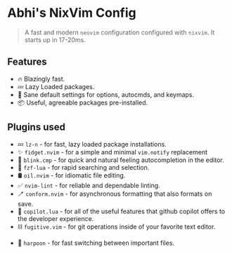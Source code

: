 # Abhi's NixVim Config
> A fast and modern `neovim` configuration configured with `nixvim`. It starts up in 17-20ms.

## Features

- 🔥 Blazingly fast.
- 💤 Lazy Loaded packages.
- 🧹 Sane default settings for options, autocmds, and keymaps.
- 📦 Useful, agreeable packages pre-installed.

## Plugins used
- 💤 `lz-n` - for fast, lazy loaded package installations.
- ✨ `fidget.nvim` - for a simple and minimal `vim.notify` replacement 
- 📝 `blink.cmp` - for quick and natural feeling autocompletion in the editor.
- 🔎 `fzf-lua` - for rapid searching and selection.
- 🛢️ `oil.nvim` - for idiomatic file editing.
- ✅ `nvim-lint` - for reliable and dependable linting.
- 🪥 `conform.nvim` - for asynchronous formatting that also formats on save. 
- 🤖 `copilot.lua` - for all of the useful features that github copilot offers to the developer experience.
- ⛓️ `fugitive.vim` - for git operations inside of your favorite text editor.
<!-- - ⚡ `flash.nvim` - for fast selection past live grep. -->
- 🔱 `harpoon` - for fast switching between important files.
